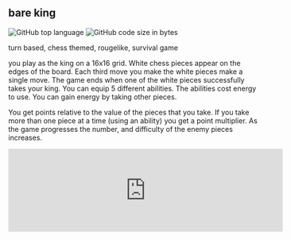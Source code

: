 ## bare king
![GitHub top language](https://img.shields.io/github/languages/top/ollielynas/Chess)
![GitHub code size in bytes](https://img.shields.io/github/languages/code-size/ollielynas/Chess)
<!-- STAR ICON -->

<!-- META A turn based, chess themed, rougelike, survival game made with rust META -->
turn based, chess themed, rougelike, survival game

you play as the king on a 16x16 grid. White chess pieces appear on the edges of the board. Each third move you make the white pieces make a single move. The game ends when one of the white pieces successfully takes your king. 
You can equip 5 different abilities. The abilities cost energy to use. You can gain energy by taking other pieces. 

You get points relative to the value of the pieces that you take. If you take more than one piece at a time (using an ability) you get a point multiplier. As the game progresses the number, and difficulty of the enemy pieces increases. 

<iframe frameborder="0" src="https://itch.io/embed/1964289?linkback=true&amp;border_color=4f3f3f" width="552" height="167"><a href="https://ollie-lynas.itch.io/bare-king">Bare King by Ollie lynas</a></iframe>
<!-- LAST EDITED 1699413547 LAST EDITED-->